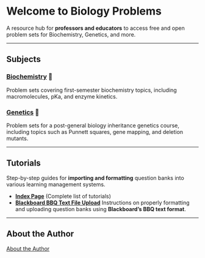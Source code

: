 # **Welcome to Biology Problems**

A resource hub for **professors and educators** to access free and open problem sets for Biochemistry, Genetics, and more.

---

## **Subjects**

### **[Biochemistry](biochemistry/index.md) 🧪**
Problem sets covering first-semester biochemistry topics, including macromolecules, pKa, and enzyme kinetics.

### **[Genetics](genetics/index.md) 🧬**
Problem sets for a post-general biology inheritance genetics course, including topics such as Punnett squares, gene mapping, and deletion mutants.

---

## **Tutorials**
Step-by-step guides for **importing and formatting** question banks into various learning management systems.

- **[Index Page](tutorials/index.md)** (Complete list of tutorials)
- **[Blackboard BBQ Text File Upload](tutorials/bbq_tutorial.md)**
  Instructions on properly formatting and uploading question banks using **Blackboard’s BBQ text format**.

---

## **About the Author**

[About the Author](author.md)

